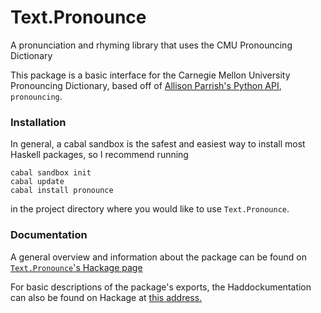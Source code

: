 # Text.Pronounce
A pronunciation and rhyming library that uses the CMU Pronouncing Dictionary

This package is a basic interface for the Carnegie Mellon University Pronouncing Dictionary, based off of 
[Allison Parrish's Python API](https://github.com/aparrish/pronouncingpy), `pronouncing`. 

### Installation
In general, a cabal sandbox is the safest and easiest way to install most
Haskell packages, so I recommend running
~~~
cabal sandbox init
cabal update
cabal install pronounce
~~~
in the project directory where you would like to use `Text.Pronounce`.

### Documentation
A general overview and information about the package can be found on
[`Text.Pronounce`'s Hackage page](https://hackage.haskell.org/package/pronounce-1.1.0.2)

For basic descriptions of the package's exports, the Haddockumentation 
can also be found on Hackage at [this address.](https://hackage.haskell.org/package/pronounce-1.1.0.2/docs/Text-Pronounce.html)

